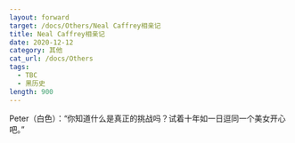 ```yaml
---
layout: forward
target: /docs/Others/Neal Caffrey相亲记
title: Neal Caffrey相亲记
date: 2020-12-12
category: 其他
cat_url: /docs/Others
tags: 
  - TBC
  - 黑历史
length: 900
---
```


Peter（白色）：“你知道什么是真正的挑战吗？试着十年如一日逗同一个美女开心吧。”
